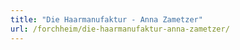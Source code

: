 ```yaml
---
title: "Die Haarmanufaktur - Anna Zametzer"
url: /forchheim/die-haarmanufaktur-anna-zametzer/
---
```

